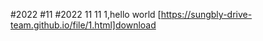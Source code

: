 #2022
    #11
        #2022 11 11
            1,hello world      [https://sungbly-drive-team.github.io/file/1.html]download
